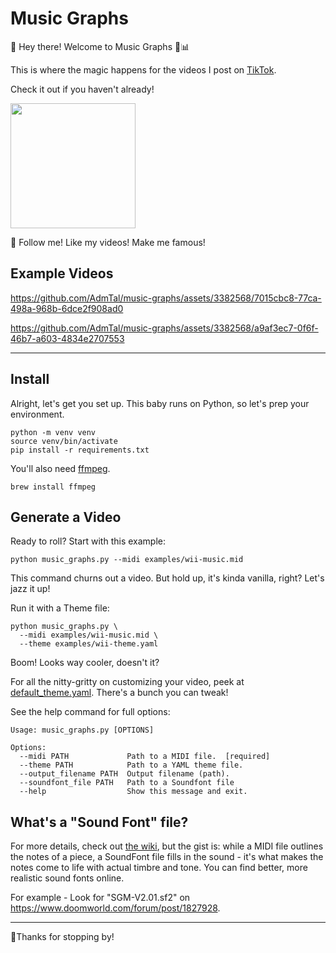 # Music Graphs

👋 Hey there! Welcome to Music Graphs 🎵📊

This is where the magic happens for the videos I post on [TikTok](https://tiktok.com/@music_graphs).

Check it out if you haven't already!

<a href="https://www.tiktok.com/@music_graphs">
  <img width="200px" 
       src="https://img.shields.io/badge/TikTok-000000?style=for-the-badge&logo=tiktok&logoColor=white"
  />
</a>

🤩 Follow me! Like my videos! Make me famous!

## Example Videos

https://github.com/AdmTal/music-graphs/assets/3382568/7015cbc8-77ca-498a-968b-6dce2f908ad0

https://github.com/AdmTal/music-graphs/assets/3382568/a9af3ec7-0f6f-46b7-a603-4834e2707553

---

## Install

Alright, let's get you set up. This baby runs on Python, so let's prep your environment.

```commandline
python -m venv venv
source venv/bin/activate
pip install -r requirements.txt

```

You'll also need [ffmpeg](https://formulae.brew.sh/formula/ffmpeg).

```commandline
brew install ffmpeg
```

## Generate a Video

Ready to roll? Start with this example:

```commandline
python music_graphs.py --midi examples/wii-music.mid
```

This command churns out a video. But hold up, it's kinda vanilla, right? Let's jazz it up!

Run it with a Theme file:

```commandline
python music_graphs.py \
  --midi examples/wii-music.mid \
  --theme examples/wii-theme.yaml
```

Boom! Looks way cooler, doesn't it?

For all the nitty-gritty on customizing your video, peek at [default_theme.yaml](assets%2Fdefault_theme.yaml). There's a
bunch you can tweak!

See the help command for full options:

```commandline
Usage: music_graphs.py [OPTIONS]

Options:
  --midi PATH             Path to a MIDI file.  [required]
  --theme PATH            Path to a YAML theme file.
  --output_filename PATH  Output filename (path).
  --soundfont_file PATH   Path to a Soundfont file
  --help                  Show this message and exit.
```

## What's a "Sound Font" file?

For more details, check out [the wiki](https://en.wikipedia.org/wiki/SoundFont), but the gist is: while a MIDI file
outlines the notes of a piece, a SoundFont file fills in the sound - it's what makes the notes come to life with actual
timbre and tone.
You can find better, more realistic sound fonts online.

For example - Look for "SGM-V2.01.sf2" on https://www.doomworld.com/forum/post/1827928.

---

🙏Thanks for stopping by!

